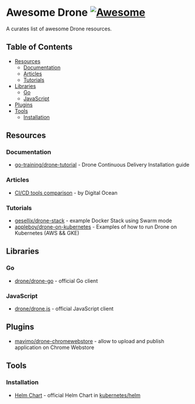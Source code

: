 # Awesome Drone [![Awesome](https://awesome.re/badge.svg)](https://awesome.re)

A curates list of awesome Drone resources.

## Table of Contents

- [Resources](#resources)
  - [Documentation](#documentation)
  - [Articles](#articles)
  - [Tutorials](#tutorials)
- [Libraries](#libraries)
  - [Go](#go)
  - [JavaScript](#javascript)
- [Plugins](#plugins)
- [Tools](#tools)
  - [Installation](#installation)

## Resources

### Documentation

* [go-training/drone-tutorial](https://github.com/go-training/drone-tutorial) - Drone Continuous Delivery Installation guide

### Articles

* [CI/CD tools comparison](https://www.digitalocean.com/community/tutorials/ci-cd-tools-comparison-jenkins-gitlab-ci-buildbot-drone-and-concourse) - by Digital Ocean

### Tutorials

* [gesellix/drone-stack](https://github.com/gesellix/drone-stack) - example Docker Stack using Swarm mode
* [appleboy/drone-on-kubernetes](https://github.com/appleboy/drone-on-kubernetes/) - Examples of how to run Drone on Kubernetes (AWS && GKE)

## Libraries
### Go

* [drone/drone-go](https://github.com/drone/drone-go) - official Go client

### JavaScript

* [drone/drone.js](https://github.com/drone/drone-js) - official JavaScript client

## Plugins

* [mavimo/drone-chromewebstore](https://github.com/mavimo/drone-chromewebstore) - allow to upload and publish application on Chrome Webstore

## Tools

### Installation

* [Helm Chart](https://github.com/kubernetes/charts/tree/master/incubator/drone) - official Helm Chart in [kubernetes/helm](https://github.com/kubernetes/charts)
